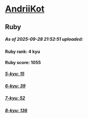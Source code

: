 # [AndriiKot](https://www.codewars.com/users/AndriiKot) 
## Ruby

##### As of 2025-09-28 21:52:51 uploaded:

#### Ruby rank: 4 kyu

#### Ruby score: 1055

##### [5-kyu: 15](https://github.com/AndriiKot/Ruby__CodeWars/tree/main/kyu-5)

##### [6-kyu: 39](https://github.com/AndriiKot/Ruby__CodeWars/tree/main/kyu-6)

##### [7-kyu: 52](https://github.com/AndriiKot/Ruby__CodeWars/tree/main/kyu-7)

##### [8-kyu: 136](https://github.com/AndriiKot/Ruby__CodeWars/tree/main/kyu-8)

